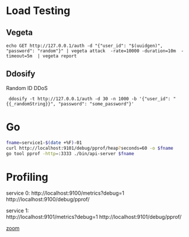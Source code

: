 
# Load Testing

## Vegeta

```shell
echo GET http://127.0.0.1/auth -d "{"user_id": "$(uuidgen)", "password": "random"}" | vegeta attack  -rate=10000 -duration=10m  -timeout=5m  | vegeta report
```

## Ddosify

Random ID DDoS

```shell
 ddosify -t http://127.0.0.1/auth -d 30 -n 1000 -b '{"user_id": "{{_randomString}}", "password": "some_password"}'
```

# Go

```bash
fname=service1-$(date +%F)-01
curl http://localhost:9101/debug/pprof/heap?seconds=60 -o $fname
go tool pprof -http=:3333 ./bin/api-server $fname
```


# Profiling

service 0: 
http://localhost:9100/metrics?debug=1
http://localhost:9100/debug/pprof/

service 1:  
http://localhost:9101/metrics?debug=1
http://localhost:9101/debug/pprof/


[zoom](https://diligent.zoom.us/j/95100776756?pwd=amhQWVZOT2tFYkRDa2dNUmNyMHUzUT09#success)